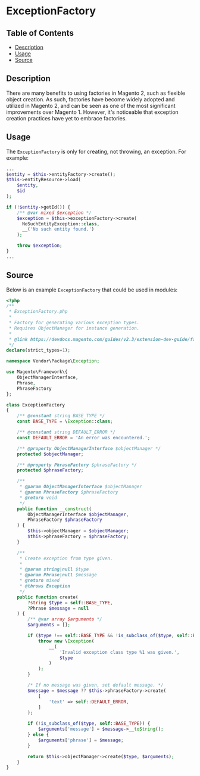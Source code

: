 # ExceptionFactory

## Table of Contents

- [Description](#description)
- [Usage](#usage)
- [Source](#source)

## Description

There are many benefits to using factories in Magento 2, such as flexible object
creation. As such, factories have become widely adopted and utilized in Magento 2,
and can be seen as one of the most significant improvements over Magento 1. However,
it's noticeable that exception creation practices have yet to embrace factories.

## Usage

The `ExceptionFactory` is only for creating, not throwing, an exception. For example:

```php
...
$entity = $this->entityFactory->create();
$this->entityResource->load(
    $entity,
    $id
);

if (!$entity->getId()) {
    /** @var mixed $exception */
    $exception = $this->exceptionFactory->create(
      NoSuchEntityException::class,
      __('No such entity found.')
    );

    throw $exception;
}
...
```

## Source

Below is an example `ExceptionFactory` that could be used in modules:

```php
<?php
/**
 * ExceptionFactory.php
 *
 * Factory for generating various exception types.
 * Requires ObjectManager for instance generation.
 *
 * @link https://devdocs.magento.com/guides/v2.3/extension-dev-guide/factories.html
 */
declare(strict_types=1);

namespace Vendor\Package\Exception;

use Magento\Framework\{
    ObjectManagerInterface,
    Phrase,
    PhraseFactory
};

class ExceptionFactory
{
    /** @constant string BASE_TYPE */
    const BASE_TYPE = \Exception::class;

    /** @constant string DEFAULT_ERROR */
    const DEFAULT_ERROR = 'An error was encountered.';

    /** @property ObjectManagerInterface $objectManager */
    protected $objectManager;

    /** @property PhraseFactory $phraseFactory */
    protected $phraseFactory;

    /**
     * @param ObjectManagerInterface $objectManager
     * @param PhraseFactory $phraseFactory
     * @return void
     */
    public function __construct(
        ObjectManagerInterface $objectManager,
        PhraseFactory $phraseFactory
    ) {
        $this->objectManager = $objectManager;
        $this->phraseFactory = $phraseFactory;
    }

    /**
     * Create exception from type given.
     *
     * @param string|null $type
     * @param Phrase|null $message
     * @return mixed
     * @throws Exception
     */
    public function create(
        ?string $type = self::BASE_TYPE,
        ?Phrase $message = null
    ) {
        /** @var array $arguments */
        $arguments = [];

        if ($type !== self::BASE_TYPE && !is_subclass_of($type, self::BASE_TYPE)) {
            throw new \Exception(
                __(
                    'Invalid exception class type %1 was given.',
                    $type
                )
            );
        }

        /* If no message was given, set default message. */
        $message = $message ?? $this->phraseFactory->create(
            [
                'text' => self::DEFAULT_ERROR,
            ]
        );

        if (!is_subclass_of($type, self::BASE_TYPE)) {
            $arguments['message'] = $message->__toString();
        } else {
            $arguments['phrase'] = $message;
        }

        return $this->objectManager->create($type, $arguments);
    }
}
```
